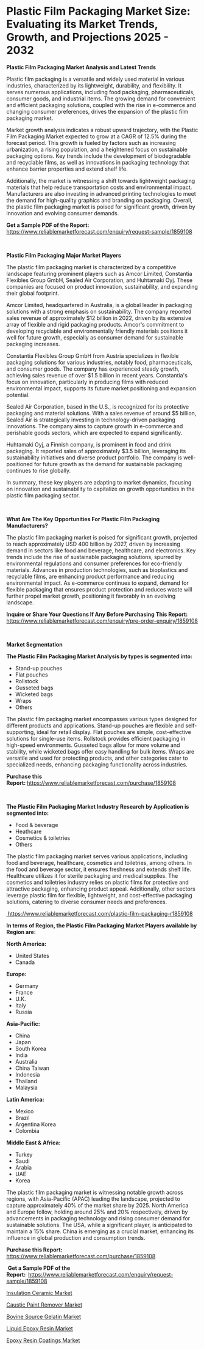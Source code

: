 <p><h1>Plastic Film Packaging Market Size: Evaluating its Market Trends, Growth, and Projections 2025 - 2032</h1></p><p><strong>Plastic Film Packaging Market Analysis and Latest Trends</strong></p>
<p><p>Plastic film packaging is a versatile and widely used material in various industries, characterized by its lightweight, durability, and flexibility. It serves numerous applications, including food packaging, pharmaceuticals, consumer goods, and industrial items. The growing demand for convenient and efficient packaging solutions, coupled with the rise in e-commerce and changing consumer preferences, drives the expansion of the plastic film packaging market.</p><p>Market growth analysis indicates a robust upward trajectory, with the Plastic Film Packaging Market expected to grow at a CAGR of 12.5% during the forecast period. This growth is fueled by factors such as increasing urbanization, a rising population, and a heightened focus on sustainable packaging options. Key trends include the development of biodegradable and recyclable films, as well as innovations in packaging technology that enhance barrier properties and extend shelf life.</p><p>Additionally, the market is witnessing a shift towards lightweight packaging materials that help reduce transportation costs and environmental impact. Manufacturers are also investing in advanced printing technologies to meet the demand for high-quality graphics and branding on packaging. Overall, the plastic film packaging market is poised for significant growth, driven by innovation and evolving consumer demands.</p></p>
<p><strong>Get a Sample PDF of the Report:&nbsp;</strong> <a href="https://www.reliablemarketforecast.com/enquiry/request-sample/1859108?utm_campaign=1130&utm_medium=2&utm_source=Github&utm_content=ia&utm_term=31032025&utm_id=plastic-film-packaging">https://www.reliablemarketforecast.com/enquiry/request-sample/1859108</a></p>
<p>&nbsp;</p>
<p><strong>Plastic Film Packaging Major Market Players</strong></p>
<p><p>The plastic film packaging market is characterized by a competitive landscape featuring prominent players such as Amcor Limited, Constantia Flexibles Group GmbH, Sealed Air Corporation, and Huhtamaki Oyj. These companies are focused on product innovation, sustainability, and expanding their global footprint.</p><p>Amcor Limited, headquartered in Australia, is a global leader in packaging solutions with a strong emphasis on sustainability. The company reported sales revenue of approximately $12 billion in 2022, driven by its extensive array of flexible and rigid packaging products. Amcor's commitment to developing recyclable and environmentally friendly materials positions it well for future growth, especially as consumer demand for sustainable packaging increases.</p><p>Constantia Flexibles Group GmbH from Austria specializes in flexible packaging solutions for various industries, notably food, pharmaceuticals, and consumer goods. The company has experienced steady growth, achieving sales revenue of over $1.5 billion in recent years. Constantia's focus on innovation, particularly in producing films with reduced environmental impact, supports its future market positioning and expansion potential.</p><p>Sealed Air Corporation, based in the U.S., is recognized for its protective packaging and material solutions. With a sales revenue of around $5 billion, Sealed Air is strategically investing in technology-driven packaging innovations. The company aims to capture growth in e-commerce and perishable goods sectors, which are expected to expand significantly.</p><p>Huhtamaki Oyj, a Finnish company, is prominent in food and drink packaging. It reported sales of approximately $3.5 billion, leveraging its sustainability initiatives and diverse product portfolio. The company is well-positioned for future growth as the demand for sustainable packaging continues to rise globally.</p><p>In summary, these key players are adapting to market dynamics, focusing on innovation and sustainability to capitalize on growth opportunities in the plastic film packaging sector.</p></p>
<p>&nbsp;</p>
<p><strong>What Are The Key Opportunities For Plastic Film Packaging Manufacturers?</strong></p>
<p><p>The plastic film packaging market is poised for significant growth, projected to reach approximately USD 400 billion by 2027, driven by increasing demand in sectors like food and beverage, healthcare, and electronics. Key trends include the rise of sustainable packaging solutions, spurred by environmental regulations and consumer preferences for eco-friendly materials. Advances in production technologies, such as bioplastics and recyclable films, are enhancing product performance and reducing environmental impact. As e-commerce continues to expand, demand for flexible packaging that ensures product protection and reduces waste will further propel market growth, positioning it favorably in an evolving landscape.</p></p>
<p><strong>Inquire or Share Your Questions If Any Before Purchasing This Report:</strong> <a href="https://www.reliablemarketforecast.com/enquiry/pre-order-enquiry/1859108?utm_campaign=1130&utm_medium=2&utm_source=Github&utm_content=ia&utm_term=31032025&utm_id=plastic-film-packaging">https://www.reliablemarketforecast.com/enquiry/pre-order-enquiry/1859108</a></p>
<p>&nbsp;</p>
<p><strong>Market Segmentation</strong></p>
<p><strong>The Plastic Film Packaging Market Analysis by types is segmented into:</strong></p>
<p><ul><li>Stand-up pouches</li><li>Flat pouches</li><li>Rollstock</li><li>Gusseted bags</li><li>Wicketed bags</li><li>Wraps</li><li>Others</li></ul></p>
<p><p>The plastic film packaging market encompasses various types designed for different products and applications. Stand-up pouches are flexible and self-supporting, ideal for retail display. Flat pouches are simple, cost-effective solutions for single-use items. Rollstock provides efficient packaging in high-speed environments. Gusseted bags allow for more volume and stability, while wicketed bags offer easy handling for bulk items. Wraps are versatile and used for protecting products, and other categories cater to specialized needs, enhancing packaging functionality across industries.</p></p>
<p><strong>Purchase this Report:&nbsp;</strong><a href="https://www.reliablemarketforecast.com/purchase/1859108?utm_campaign=1130&utm_medium=2&utm_source=Github&utm_content=ia&utm_term=31032025&utm_id=plastic-film-packaging">https://www.reliablemarketforecast.com/purchase/1859108</a></p>
<p>&nbsp;</p>
<p><strong>The Plastic Film Packaging Market Industry Research by Application is segmented into:</strong></p>
<p><ul><li>Food & beverage</li><li>Heathcare</li><li>Cosmetics & toiletries</li><li>Others</li></ul></p>
<p><p>The plastic film packaging market serves various applications, including food and beverage, healthcare, cosmetics and toiletries, among others. In the food and beverage sector, it ensures freshness and extends shelf life. Healthcare utilizes it for sterile packaging and medical supplies. The cosmetics and toiletries industry relies on plastic films for protective and attractive packaging, enhancing product appeal. Additionally, other sectors leverage plastic film for flexible, lightweight, and cost-effective packaging solutions, catering to diverse consumer needs and preferences.</p></p>
<p><a href="https://www.reliablemarketforecast.com/plastic-film-packaging-r1859108?utm_campaign=1130&utm_medium=2&utm_source=Github&utm_content=ia&utm_term=31032025&utm_id=plastic-film-packaging">&nbsp;https://www.reliablemarketforecast.com/plastic-film-packaging-r1859108</a></p>
<p><strong>In terms of Region, the Plastic Film Packaging Market Players available by Region are:</strong></p>
<p>
    <p> <strong> North America: </strong>
        <ul>
            <li>United States</li>
            <li>Canada</li>
        </ul>
        </p> 
    <p> <strong> Europe: </strong>
        <ul>
            <li>Germany</li>
            <li>France</li>
            <li>U.K.</li>
            <li>Italy</li>
            <li>Russia</li>
        </ul>
        </p> 
    <p> <strong> Asia-Pacific: </strong>
        <ul>
            <li>China</li>
            <li>Japan</li>
            <li>South Korea</li>
            <li>India</li>
            <li>Australia</li>
            <li>China Taiwan</li>
            <li>Indonesia</li>
            <li>Thailand</li>
            <li>Malaysia</li>
        </ul>
        </p> 
    <p> <strong> Latin America: </strong>
        <ul>
            <li>Mexico</li>
            <li>Brazil</li>
            <li>Argentina Korea</li>
            <li>Colombia</li>
        </ul>
        </p> 
    <p> <strong> Middle East & Africa: </strong>
        <ul>
            <li>Turkey</li>
            <li>Saudi</li>
            <li>Arabia</li>
            <li>UAE</li>
            <li>Korea</li>
        </ul>
    </p>
    </p>
<p><p>The plastic film packaging market is witnessing notable growth across regions, with Asia-Pacific (APAC) leading the landscape, projected to capture approximately 40% of the market share by 2025. North America and Europe follow, holding around 25% and 20% respectively, driven by advancements in packaging technology and rising consumer demand for sustainable solutions. The USA, while a significant player, is anticipated to maintain a 15% share. China is emerging as a crucial market, enhancing its influence in global production and consumption trends.</p></p>
<p><strong>Purchase this Report: </strong><a href="https://www.reliablemarketforecast.com/purchase/1859108?utm_campaign=1130&utm_medium=2&utm_source=Github&utm_content=ia&utm_term=31032025&utm_id=plastic-film-packaging">https://www.reliablemarketforecast.com/purchase/1859108</a></p>
<p>&nbsp;<strong>Get a Sample PDF of the Report:&nbsp;&nbsp;</strong><a href="https://www.reliablemarketforecast.com/enquiry/request-sample/1859108?utm_campaign=1130&utm_medium=2&utm_source=Github&utm_content=ia&utm_term=31032025&utm_id=plastic-film-packaging">https://www.reliablemarketforecast.com/enquiry/request-sample/1859108</a></p>
<p><strong></strong></p>
<p><p><a href="https://github.com/ceranamaduvq/Market-Research-Report-List-1/blob/main/insulation-ceramic-market.md?utm_campaign=1130&utm_medium=2&utm_source=Github&utm_content=ia&utm_term=31032025&utm_id=plastic-film-packaging">Insulation Ceramic Market</a></p><p><a href="https://github.com/dickstoscopg/Market-Research-Report-List-1/blob/main/caustic-paint-remover-market.md?utm_campaign=1130&utm_medium=2&utm_source=Github&utm_content=ia&utm_term=31032025&utm_id=plastic-film-packaging">Caustic Paint Remover Market</a></p><p><a href="https://github.com/geresalgieaz/Market-Research-Report-List-1/blob/main/bovine-source-gelatin-market.md?utm_campaign=1130&utm_medium=2&utm_source=Github&utm_content=ia&utm_term=31032025&utm_id=plastic-film-packaging">Bovine Source Gelatin Market</a></p><p><a href="https://github.com/foustzelmsdv/Market-Research-Report-List-1/blob/main/liquid-epoxy-resin-market.md?utm_campaign=1130&utm_medium=2&utm_source=Github&utm_content=ia&utm_term=31032025&utm_id=plastic-film-packaging">Liquid Epoxy Resin Market</a></p><p><a href="https://github.com/papnider/Market-Research-Report-List-1/blob/main/epoxy-resin-coatings-market.md?utm_campaign=1130&utm_medium=2&utm_source=Github&utm_content=ia&utm_term=31032025&utm_id=plastic-film-packaging">Epoxy Resin Coatings Market</a></p></p>